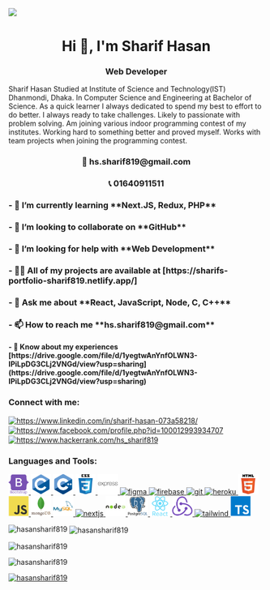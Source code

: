 ![](https://media-exp1.licdn.com/dms/image/C5616AQGLbZNMc8z1EA/profile-displaybackgroundimage-shrink_350_1400/0/1663530355514?e=1669248000&v=beta&t=qB1xdaO3tYcehiUcIbBpBrJcDbkYYomJyNAm-E5Ng-g)

<h1 align="center">Hi 👋, I'm Sharif Hasan</h1>
<h3 align="center">Web Developer</h3>


Sharif Hasan
Studied at Institute of Science and Technology(IST) Dhanmondi, Dhaka. In Computer Science and Engineering at Bachelor of Science.
As a quick learner I always dedicated to spend my best to effort to do better. I always ready to take challenges. Likely to passionate with problem solving. Am joining various indoor programming contest of my institutes. Working hard to something better and proved myself. Works with team projects when joining the programming contest.
<h3 align="center">📧 hs.sharif819@gmail.com</h3>
<h3 align="center">📞 01640911511</h3>

<h3>- 🌱 I’m currently learning **Next.JS, Redux, PHP**</h3>


<h3>- 👯 I’m looking to collaborate on **GitHub**</h3>

<h3>- 🤝 I’m looking for help with **Web Development**</h3>

<h3>- 👨‍💻 All of my projects are available at [https://sharifs-portfolio-sharif819.netlify.app/]</h3>

<h3>- 💬 Ask me about **React, JavaScript, Node, C, C++**</h3>

<h3>- 📫 How to reach me **hs.sharif819@gmail.com**</h3>

<h4>- 📄 Know about my experiences [https://drive.google.com/file/d/1yegtwAnYnfOLWN3-IPiLpDG3CLj2VNGd/view?usp=sharing](https://drive.google.com/file/d/1yegtwAnYnfOLWN3-IPiLpDG3CLj2VNGd/view?usp=sharing)</h4>

<h3 align="left">Connect with me:</h3>
<p align="left">
<a href="https://linkedin.com/in/https://www.linkedin.com/in/sharif-hasan-073a58218/" target="blank"><img align="center" src="https://raw.githubusercontent.com/rahuldkjain/github-profile-readme-generator/master/src/images/icons/Social/linked-in-alt.svg" alt="https://www.linkedin.com/in/sharif-hasan-073a58218/" height="30" width="40" /></a>
<a href="https://fb.com/https://www.facebook.com/profile.php?id=100012993934707" target="blank"><img align="center" src="https://raw.githubusercontent.com/rahuldkjain/github-profile-readme-generator/master/src/images/icons/Social/facebook.svg" alt="https://www.facebook.com/profile.php?id=100012993934707" height="30" width="40" /></a>
<a href="https://www.hackerearth.com/https://www.hackerrank.com/hs_sharif819" target="blank"><img align="center" src="https://raw.githubusercontent.com/rahuldkjain/github-profile-readme-generator/master/src/images/icons/Social/hackerearth.svg" alt="https://www.hackerrank.com/hs_sharif819" height="30" width="40" /></a>
</p>

<h3 align="left">Languages and Tools:</h3>
<p align="left"> <a href="https://getbootstrap.com" target="_blank" rel="noreferrer"> <img src="https://raw.githubusercontent.com/devicons/devicon/master/icons/bootstrap/bootstrap-plain-wordmark.svg" alt="bootstrap" width="40" height="40"/> </a> <a href="https://www.cprogramming.com/" target="_blank" rel="noreferrer"> <img src="https://raw.githubusercontent.com/devicons/devicon/master/icons/c/c-original.svg" alt="c" width="40" height="40"/> </a> <a href="https://www.w3schools.com/cpp/" target="_blank" rel="noreferrer"> <img src="https://raw.githubusercontent.com/devicons/devicon/master/icons/cplusplus/cplusplus-original.svg" alt="cplusplus" width="40" height="40"/> </a> <a href="https://www.w3schools.com/css/" target="_blank" rel="noreferrer"> <img src="https://raw.githubusercontent.com/devicons/devicon/master/icons/css3/css3-original-wordmark.svg" alt="css3" width="40" height="40"/> </a> <a href="https://expressjs.com" target="_blank" rel="noreferrer"> <img src="https://raw.githubusercontent.com/devicons/devicon/master/icons/express/express-original-wordmark.svg" alt="express" width="40" height="40"/> </a> <a href="https://www.figma.com/" target="_blank" rel="noreferrer"> <img src="https://www.vectorlogo.zone/logos/figma/figma-icon.svg" alt="figma" width="40" height="40"/> </a> <a href="https://firebase.google.com/" target="_blank" rel="noreferrer"> <img src="https://www.vectorlogo.zone/logos/firebase/firebase-icon.svg" alt="firebase" width="40" height="40"/> </a> <a href="https://git-scm.com/" target="_blank" rel="noreferrer"> <img src="https://www.vectorlogo.zone/logos/git-scm/git-scm-icon.svg" alt="git" width="40" height="40"/> </a> <a href="https://heroku.com" target="_blank" rel="noreferrer"> <img src="https://www.vectorlogo.zone/logos/heroku/heroku-icon.svg" alt="heroku" width="40" height="40"/> </a> <a href="https://www.w3.org/html/" target="_blank" rel="noreferrer"> <img src="https://raw.githubusercontent.com/devicons/devicon/master/icons/html5/html5-original-wordmark.svg" alt="html5" width="40" height="40"/> </a> <a href="https://developer.mozilla.org/en-US/docs/Web/JavaScript" target="_blank" rel="noreferrer"> <img src="https://raw.githubusercontent.com/devicons/devicon/master/icons/javascript/javascript-original.svg" alt="javascript" width="40" height="40"/> </a> <a href="https://www.mongodb.com/" target="_blank" rel="noreferrer"> <img src="https://raw.githubusercontent.com/devicons/devicon/master/icons/mongodb/mongodb-original-wordmark.svg" alt="mongodb" width="40" height="40"/> </a> <a href="https://www.mysql.com/" target="_blank" rel="noreferrer"> <img src="https://raw.githubusercontent.com/devicons/devicon/master/icons/mysql/mysql-original-wordmark.svg" alt="mysql" width="40" height="40"/> </a> <a href="https://nextjs.org/" target="_blank" rel="noreferrer"> <img src="https://cdn.worldvectorlogo.com/logos/nextjs-2.svg" alt="nextjs" width="40" height="40"/> </a> <a href="https://nodejs.org" target="_blank" rel="noreferrer"> <img src="https://raw.githubusercontent.com/devicons/devicon/master/icons/nodejs/nodejs-original-wordmark.svg" alt="nodejs" width="40" height="40"/> </a> <a href="https://www.postgresql.org" target="_blank" rel="noreferrer"> <img src="https://raw.githubusercontent.com/devicons/devicon/master/icons/postgresql/postgresql-original-wordmark.svg" alt="postgresql" width="40" height="40"/> </a> <a href="https://reactjs.org/" target="_blank" rel="noreferrer"> <img src="https://raw.githubusercontent.com/devicons/devicon/master/icons/react/react-original-wordmark.svg" alt="react" width="40" height="40"/> </a> <a href="https://redux.js.org" target="_blank" rel="noreferrer"> <img src="https://raw.githubusercontent.com/devicons/devicon/master/icons/redux/redux-original.svg" alt="redux" width="40" height="40"/> </a> <a href="https://tailwindcss.com/" target="_blank" rel="noreferrer"> <img src="https://www.vectorlogo.zone/logos/tailwindcss/tailwindcss-icon.svg" alt="tailwind" width="40" height="40"/> </a> <a href="https://www.typescriptlang.org/" target="_blank" rel="noreferrer"> <img src="https://raw.githubusercontent.com/devicons/devicon/master/icons/typescript/typescript-original.svg" alt="typescript" width="40" height="40"/> </a> </p>

<p><img align="left" src="https://github-readme-stats.vercel.app/api/top-langs?username=hasansharif819&show_icons=true&locale=en&layout=compact" alt="hasansharif819" /></p>

<p>&nbsp;<img align="center" src="https://github-readme-stats.vercel.app/api?username=hasansharif819&show_icons=true&locale=en" alt="hasansharif819" /></p>

<p><img align="center" src="https://github-readme-streak-stats.herokuapp.com/?user=hasansharif819&" alt="hasansharif819" /></p>

<p align="left"> <img src="https://komarev.com/ghpvc/?username=hasansharif819&label=Profile%20views&color=0e75b6&style=flat" alt="hasansharif819" /> </p>

<p align="left"> <a href="https://github.com/ryo-ma/github-profile-trophy"><img src="https://github-profile-trophy.vercel.app/?username=hasansharif819" alt="hasansharif819" /></a> </p>
